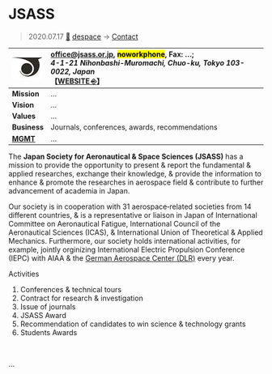 # JSASS
> 2020.07.17 [🚀](../../index/index.md) [despace](../index.md) → [Contact](../contact.md)

|[![](../f/contact/j/jsass_logo1_thumb.webp)](../f/contact/j/jsass_logo1.webp)|<office@jsass.or.jp>, <mark>noworkphone</mark>, Fax: …;<br> *4-1-21 Nihonbashi-Muromachi, Chuo-ku, Tokyo 103-0022, Japan*<br> 【[WEBSITE ⎆](https://www.jsass.or.jp/)】|
|:-|:-|
|**Mission**|…|
|**Vision**|…|
|**Values**|…|
|**Business**|Journals, conferences, awards, recommendations|
|**[MGMT](../mgmt.md)**|…|

The **Japan Society for Aeronautical & Space Sciences (JSASS)** has a mission to provide the opportunity to present & report the fundamental & applied researches, exchange their knowledge, & provide the information to enhance & promote the researches in aerospace field & contribute to further advancement of academia in Japan.

Our society is in cooperation with 31 aerospace‑related societies from 14 different countries, & is a representative or liaison in Japan of International Committee on Aeronautical Fatigue, International Council of the Aeronautical Sciences (ICAS), & International Union of Theoretical & Applied Mechanics. Furthermore, our society holds international activities, for example, jointly orginizing International Electric Propulsion Conference (IEPC) with AIAA & the [German Aerospace Center (DLR)](dlr.md) every year.

Activities

   1. Conferences & technical tours
   1. Contract for research & investigation
   1. Issue of journals
   1. JSASS Award
   1. Recommendation of candidates to win science & technology grants
   1. Students Awards


<p style="page-break-after:always"> </p>

…

